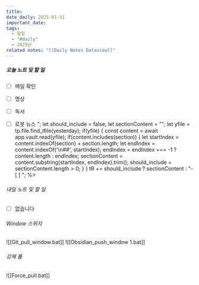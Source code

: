 ```yaml
---
title: 
date_daily: 2025-01-31
important_date: 
tags:
  - 할일
  - "#daily"
  - 2025년
related notes: "[[Daily Notes Dataview]]"
---
```

##### 오늘 노트 및 할 일 
- [ ] 메일 확인
- [ ] 명상
- [ ] 독서
- [ ] 로봇 뉴스
"; 
let should_include = false; 
let sectionContent = ""; 
let yfile = tp.file.find_tfile(yesterday); 
if(yfile) { 
	const content = await app.vault.read(yfile); 
	if(content.includes(section)) { 
		let startIndex = content.indexOf(section) + section.length; 
		let endIndex = content.indexOf('\n##', startIndex); 
		endIndex = endIndex === -1 ? content.length : endIndex; 
		sectionContent = content.substring(startIndex, endIndex).trim(); should_include = sectionContent.length > 0; 
	}
} 
tR += should_include ? sectionContent : "- [ ]   "; %>
  




###### 내일 노트 및 할 일
- [ ]  없습니다


######  Window 스위치
![[Git_pull_window.bat]]
![[Obsidian_push_window 1.bat]]



###### 강제 풀
![[Force_pull.bat]]